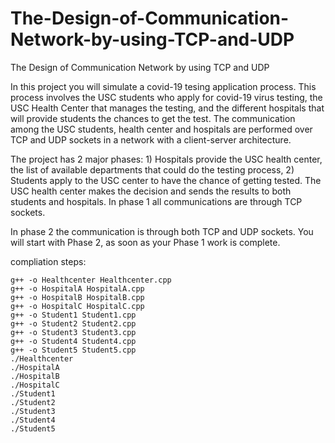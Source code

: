 # The-Design-of-Communication-Network-by-using-TCP-and-UDP
The Design of Communication Network by using TCP and UDP

In this project you will simulate a covid-19 tesing application process. This process involves the USC students who apply for covid-19 virus testing, the USC Health Center that manages the testing, and the different hospitals that will provide students the chances to get the test. The communication among the USC students, health center and hospitals are performed over TCP and UDP sockets in a network with a client-server architecture.

The project has 2 major phases: 1) Hospitals provide the USC health center, the list of available departments that could do the testing process, 2) Students apply to the USC center to have the chance of getting tested. The USC health center makes the decision and sends the results to both students and hospitals. In phase 1 all communications are through TCP sockets.

In phase 2 the communication is through both TCP and UDP sockets. You will start with Phase 2, as soon as your Phase 1 work is complete. 

compliation steps: 
```
g++ -o Healthcenter Healthcenter.cpp
g++ -o HospitalA HospitalA.cpp
g++ -o HospitalB HospitalB.cpp
g++ -o HospitalC HospitalC.cpp
g++ -o Student1 Student1.cpp
g++ -o Student2 Student2.cpp
g++ -o Student3 Student3.cpp
g++ -o Student4 Student4.cpp
g++ -o Student5 Student5.cpp
./Healthcenter
./HospitalA
./HospitalB
./HospitalC
./Student1
./Student2
./Student3
./Student4
./Student5
```
